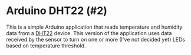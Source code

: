 # Arduino DHT22 (#2)

This is a simple Arduino application that reads temperature and humidity data from a [DHT22](https://www.adafruit.com/product/385) device. This version of the application uses data received by the sensor to turn on one or more (I've not decided yet) LEDs based on temperature threshold. 
